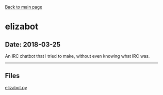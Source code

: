 [Back to main page](/)

# elizabot

## Date: 2018-03-25

An IRC chatbot that I tried to make, without even knowing what IRC was.

-----

## Files

[elizabot.py](elizabot.py)